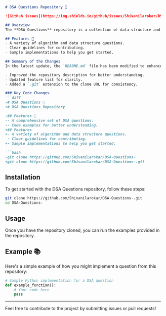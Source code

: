 ```markdown
# DSA Questions Repository 🌟

![GitHub issues](https://img.shields.io/github/issues/Shivanilarokar/DSA-Questions-)

## Overview
The **DSA Questions** repository is a collection of data structure and algorithm problems designed to enhance your coding skills and prepare you for technical interviews. This repository is continually updated to provide the best resources for developers.

## Features 🚀
- A variety of algorithm and data structure questions.
- Clear guidelines for contributing.
- Sample implementations to help you get started.

## Summary of the Changes
In the latest update, the `README.md` file has been modified to enhance clarity and provide better guidance for users:

- Improved the repository description for better understanding.
- Updated feature list for clarity.
- Added a `.git` extension to the clone URL for consistency.

### Key Code Changes
```diff
-# DSA Questions 🌟
+# DSA Questions Repository 

-## Features 🚀
-- A comprehensive set of DSA questions.
-- Code examples for better understanding.
+## Features
+- A variety of algorithm and data structure questions.
 - Clear guidelines for contributing.
+- Sample implementations to help you get started.

```bash
-git clone https://github.com/Shivanilarokar/DSA-Questions-
+git clone https://github.com/Shivanilarokar/DSA-Questions-.git
```

## Installation
To get started with the DSA Questions repository, follow these steps:

```bash
git clone https://github.com/Shivanilarokar/DSA-Questions-.git
cd DSA-Questions-
```

## Usage
Once you have the repository cloned, you can run the examples provided in the repository.

## Example 📚
Here's a simple example of how you might implement a question from this repository:

```python
# Sample Python implementation for a DSA question
def example_function():
    # Your code here
    pass
```

---

Feel free to contribute to the project by submitting issues or pull requests!
```